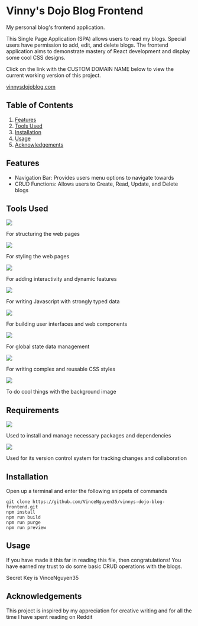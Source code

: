 # Vinny's Dojo Blog Frontend

My personal blog's frontend application.

This Single Page Application (SPA) allows users to read my blogs.  Special users have permission to add, edit, and delete blogs.  The frontend application aims to demonstrate mastery of React development and display some cool CSS designs.

Click on the link with the CUSTOM DOMAIN NAME below to view the current working version of this project.

<a href="https://www.vinnysdojoblog.com">vinnysdojoblog.com</a>

## Table of Contents

1. [Features](#features)
2. [Tools Used](#tools-used)
3. [Installation](#installation)
4. [Usage](#usage)
5. [Acknowledgements](#acknowledgements)

## Features

- Navigation Bar: Provides users menu options to navigate towards
- CRUD Functions: Allows users to Create, Read, Update, and Delete blogs

## Tools Used

<img src="https://img.shields.io/badge/HTML5-E34F26?style=for-the-badge&logo=html5&logoColor=white"/>

For structuring the web pages

<img src="https://img.shields.io/badge/CSS3-1572B6?style=for-the-badge&logo=css3&logoColor=white"/>

For styling the web pages

<img src="https://img.shields.io/badge/JavaScript-323330?style=for-the-badge&logo=javascript&logoColor=F7DF1E"/>

For adding interactivity and dynamic features

<img src="https://img.shields.io/badge/TypeScript-007ACC?style=for-the-badge&logo=typescript&logoColor=white"/>

For writing Javascript with strongly typed data

<img src="https://img.shields.io/badge/React-20232A?style=for-the-badge&logo=react&logoColor=61DAFB"/>

For building user interfaces and web components

<img src="https://img.shields.io/badge/Redux-593D88?style=for-the-badge&logo=redux&logoColor=white"/>

For global state data management

<img src="https://img.shields.io/badge/Sass-CC6699?style=for-the-badge&logo=sass&logoColor=white"/>

For writing complex and reusable CSS styles

<img src="https://img.shields.io/badge/Adobe%20Photoshop-31A8FF?style=for-the-badge&logo=Adobe%20Photoshop&logoColor=black"/>

To do cool things with the background image

## Requirements

<img src="https://img.shields.io/badge/npm-CB3837?style=for-the-badge&logo=npm&logoColor=white"/>

Used to install and manage necessary packages and dependencies

<img src="https://img.shields.io/badge/GIT-E44C30?style=for-the-badge&logo=git&logoColor=white"/>

Used for its version control system for tracking changes and collaboration

## Installation

Open up a terminal and enter the following snippets of commands
```
git clone https://github.com/VinceNguyen35/vinnys-dojo-blog-frontend.git
npm install
npm run build
npm run purge
npm run preview
```

## Usage

If you have made it this far in reading this file, then congratulations! You have earned my trust to do some basic CRUD operations with the blogs.

Secret Key is VinceNguyen35

## Acknowledgements

This project is inspired by my appreciation for creative writing and for all the time I have spent reading on Reddit
